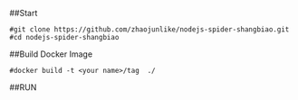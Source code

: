 ##Start 
 
```
#git clone https://github.com/zhaojunlike/nodejs-spider-shangbiao.git
#cd nodejs-spider-shangbiao

```

##Build Docker Image
```
#docker build -t <your name>/tag  ./
```

##RUN
